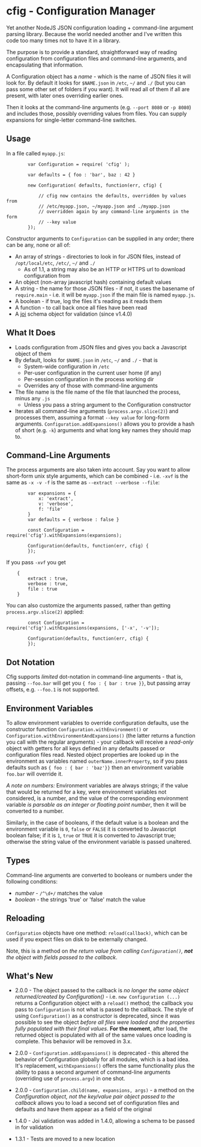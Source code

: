 cfig - Configuration Manager
============================

Yet another NodeJS JSON configuration loading + command-line argument parsing 
library.  Because the world needed another and I've written this code too many
times not to have it in a library.

The purpose is to provide a standard, straightforward way of reading configuration
from configuration files and command-line arguments, and encapsulating that 
information.

A Configuration object has a *name* - which is the name of JSON files it will
look for.  By default it looks for ``$NAME.json`` in ``/etc``, ``~/`` and ``./``
(but you can pass some other set of folders if you want).
It will read all of them if all are present, with later ones overriding 
earlier ones.

Then it looks at the command-line arguments (e.g. ``--port 8080`` or ``-p 8080``) 
and includes those, possibly overriding values from files.  You can supply 
expansions for single-letter command-line switches.

Usage
-----

In a file called ``myapp.js``:

```
        var Configuration = require( 'cfig' );

        var defaults = { foo : 'bar', baz : 42 }

        new Configuration( defaults, function(err, cfig) {

            // cfig now contains the defaults, overridden by values from
            // /etc/myapp.json, ~/myapp.json and ./myapp.json
            // overridden again by any command-line arguments in the form
            // --key value
        });
```

Constructor arguments to ``Configuration`` can be supplied in any order;  there
can be any, none or all of:

 * An array of strings - directories to look in for JSON files, instead of ``/opt/local/etc``, ``/etc/``, ``~/`` and ``./``
	* As of 1.1, a string may also be an HTTP or HTTPS url to download configuration from
 * An object (non-array javascript hash) containing default values
 * A string - the name for those JSON files - if not, it uses the basename of `require.main` - i.e. it will be `myapp.json` if
the main file is named `myapp.js`.
 * A boolean - if true, log the files it's reading as it reads them
 * A function - to call back once all files have been read
 * A [joi](https://github.com/hapijs/joi/) schema object for validation (since v1.4.0)

What It Does
------------

 * Loads configuration from JSON files and gives you back a Javascript object of them
 * By default, looks for ``$NAME.json`` in ``/etc``, ``~/`` and ``./`` - that is
    * System-wide configuration in ``/etc``
    * Per-user configuration in the current user home (if any)
    * Per-session configuration in the process working dir
    * Overrides any of those with command-line arguments
 * The file name is the file name of the file that launched the process, minus any ``.js``
    * Unless you pass a string argument to the Configuration constructor
 * Iterates all command-line arguments (``process.argv.slice(2)``) and processes them,
assuming a format ``--key value`` for long-form arguments.  ``Configuration.addExpansions()``
allows you to provide a hash of short (e.g. ``-k``) arguments and what long key names they
should map to.


Command-Line Arguments
----------------------

The process arguments are also taken into account.  Say you want to allow short-form
unix style arguments, which can be combined - i.e. ``-xvf`` is the same as ``-x -v -f``
is the same as ``--extract --verbose --file``:

```
        var expansions = {
            x: 'extract',
            v: 'verbose',
            f: 'file'
        }
        var defaults = { verbose : false }

        const Configuration = require('cfig').withExpansions(expansions);

        Configuration(defaults, function(err, cfig) {
        });
```

If you pass ``-xvf`` you get
```
    {
        extract : true,
        verbose : true,
        file : true
    }
```

You can also customize the arguments passed, rather than getting `process.argv.slice(2)` applied:

```
        const Configuration = require('cfig').withExpansions(expansions, ['-x', '-v']);

        Configuration(defaults, function(err, cfig) {
        });

```

## Dot Notation

Cfig supports *limited* dot-notation in command-line arguments - that is, passing
`--foo.bar` will get you `{ foo : { bar : true }}`, but passing array offsets, e.g.
`--foo.1` is not supported.

## Environment Variables

To allow environment variables to override configuration defaults, use the constructor
function `Configuration.withEnvironment()` or `Configuration.withEnvironmentAndExpansions()` (the latter
returns a function you call with the regular arguments) -
your callback will receive a _read-only_ object with getters for all keys defined in any
defaults passed or configuration files read.  Nested object properties are looked up in the
environment as variables named `outerName.innerProperty`, so if you pass defaults such as
`{ foo : { bar : 'baz'}}` then an environment variable `foo.bar` will override it.

*A note on numbers:* Environment variables are always strings;  if the value that would be returned
for a key, were environment variables not considered, is a number, and the value of the corresponding environment
variable *is parsable as an integer or floating point number*, then it will be converted to a number.

Similarly, in the case of booleans, if the default value is a boolean and the environment variable is
`0`, `false` or `FALSE` it is converted to Javascript boolean false;  if it is `1`, `true` or `TRUE` it is
converted to Javascript true; otherwise the string value of the environment variable is passed unaltered.

## Types

Command-line arguments are converted to booleans or numbers under the following conditions:

 * *number* - `/^\d+/` matches the value
 * *boolean* - the strings 'true' or 'false' match the value

Reloading
---------

``Configuration`` objects have one method:  ``reload(callback)``, which can be
used if you expect files on disk to be externally changed.

Note, this is a method on *the return value from calling `Configuration()`, **not**
the object with fields passed to the callback*.


What's New
----------

 * 2.0.0 - The object passed to the callback is *no longer the same object returned/created by Configuration()* - i.e.
`new Configuration (...)` returns a Configuration object with a `reload()` method;  the callback
you pass to `Configuration` is not what is passed to the callback.  The style of using `Configuration()` as
a constructor is deprecated, since it was possible to see the object *before all files were loaded and the
properties fully populated with their final values*.  **For the moment**, after load, the returned object
is populated with all of the same values once loading is complete.  This behavior will be removed in 3.x.

 * 2.0.0 - `Configuration.addExpansions()` is deprecated - this altered the behavior of Configuration globally
for all modules, which is a bad idea.  It's replacement, `withExpansions()` offers the same functionality plus
the ability to pass a second argument of command-line arguments (overriding use of `process.argv`) in one shot.

 * 2.0.0 - `Configuration.child(name, expansions, args)` - a method on the *Configuration object, not the key/value pair object passed
to the callback* allows you to load a second set of configuration files and defaults and have them appear as
a field of the original

 * 1.4.0 - Joi validation was added in 1.4.0, allowing a schema to be passed in for validation

 * 1.3.1 - Tests are moved to a new location

